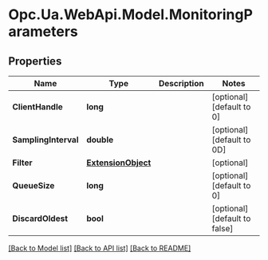 # Opc.Ua.WebApi.Model.MonitoringParameters

## Properties

Name | Type | Description | Notes
------------ | ------------- | ------------- | -------------
**ClientHandle** | **long** |  | [optional] [default to 0]
**SamplingInterval** | **double** |  | [optional] [default to 0D]
**Filter** | [**ExtensionObject**](ExtensionObject.md) |  | [optional] 
**QueueSize** | **long** |  | [optional] [default to 0]
**DiscardOldest** | **bool** |  | [optional] [default to false]

[[Back to Model list]](../README.md#documentation-for-models) [[Back to API list]](../README.md#documentation-for-api-endpoints) [[Back to README]](../README.md)

